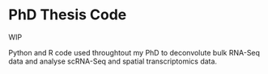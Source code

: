 # PhD Thesis Code

WIP

Python and R code used throughtout my PhD to deconvolute bulk RNA-Seq data and analyse scRNA-Seq and spatial transcriptomics data.


